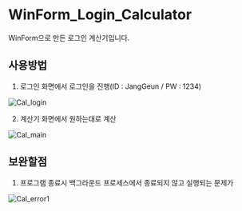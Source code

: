 # WinForm_Login_Calculator
WinForm으로 만든 로그인 계산기입니다.

## 사용방법
1. 로그인 화면에서 로그인을 진행(ID : JangGeun / PW : 1234)


![Cal_login](https://user-images.githubusercontent.com/122774092/226604502-828f2eeb-7843-48a6-a354-173a39f728b7.JPG)


2. 계산기 화면에서 원하는대로 계산


![Cal_main](https://user-images.githubusercontent.com/122774092/226604679-e1f146cc-5116-42b4-98d9-08838201d43d.JPG)


## 보완할점
1. 프로그램 종료시 백그라운드 프로세스에서 종료되지 않고 실행되는 문제가 


![Cal_error1](https://user-images.githubusercontent.com/122774092/226605054-0d85ab03-c507-45d0-9e54-5fbb74005371.JPG)
